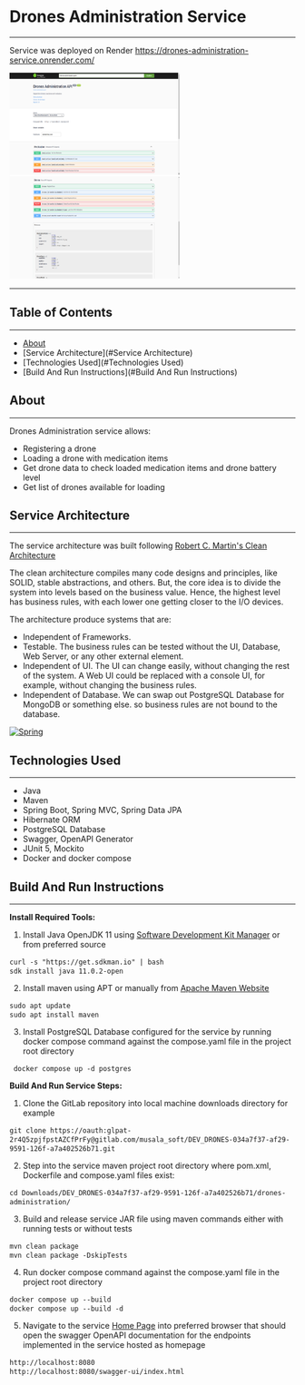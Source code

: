 # Drones Administration Service

---

Service was deployed on Render
https://drones-administration-service.onrender.com/

<a href="https://drones-administration-service.onrender.com/">
  <picture>
    <img src="screenshots/capture1.png" height="180" width="300" alt="Spring"/>
  </picture>
</a>

<a href="https://drones-administration-service.onrender.com/">
  <picture>
    <img src="screenshots/capture2.png" height="180" width="300" alt="Spring"/>
  </picture>
</a>

---

## Table of Contents

---
- [About](#About)
- [Service Architecture](#Service Architecture)
- [Technologies Used](#Technologies Used)
- [Build And Run Instructions](#Build And Run Instructions)


## About

---
Drones Administration service allows:
- Registering a drone
- Loading a drone with medication items
- Get drone data to check loaded medication items and drone battery level
- Get list of drones available for loading

## Service Architecture

---
The service architecture was built following [Robert C. Martin's Clean Architecture](https://blog.cleancoder.com/uncle-bob/2012/08/13/the-clean-architecture.html)

The clean architecture compiles many code designs and principles, like SOLID, stable abstractions, and others. But, the core idea is to divide the system into levels based on the business value. Hence, the highest level has business rules, with each lower one getting closer to the I/O devices.

The architecture produce systems that are:

- Independent of Frameworks.
- Testable. The business rules can be tested without the UI, Database, Web Server, or any other external element.
- Independent of UI. The UI can change easily, without changing the rest of the system. A Web UI could be replaced with a console UI, for example, without changing the business rules.
- Independent of Database. We can swap out PostgreSQL Database for MongoDB or something else. so business rules are not bound to the database.

<a href="https://blog.cleancoder.com/uncle-bob/2012/08/13/the-clean-architecture.html">
  <picture>
    <img src="https://blog.cleancoder.com/uncle-bob/images/2012-08-13-the-clean-architecture/CleanArchitecture.jpg" height="500" width="700" alt="Spring"/>
  </picture>
</a>

## Technologies Used

---
- Java
- Maven
- Spring Boot, Spring MVC, Spring Data JPA
- Hibernate ORM
- PostgreSQL Database
- Swagger, OpenAPI Generator
- JUnit 5, Mockito
- Docker and docker compose

## Build And Run Instructions

---
**Install Required Tools:**

1. Install Java OpenJDK 11 using [Software Development Kit Manager](https://sdkman.io/) or from preferred source
```
curl -s "https://get.sdkman.io" | bash
sdk install java 11.0.2-open
```
2. Install maven using APT or manually from [Apache Maven Website](https://maven.apache.org/install.html)
```
sudo apt update
sudo apt install maven
```

3. Install PostgreSQL Database configured for the service by running docker compose command against the compose.yaml file in the project root directory

```
 docker compose up -d postgres
```

**Build And Run Service Steps:**

1. Clone the GitLab repository into local machine downloads directory for example

```
git clone https://oauth:glpat-2r4Q5zpjfpstAZCfPrFy@gitlab.com/musala_soft/DEV_DRONES-034a7f37-af29-9591-126f-a7a402526b71.git
```

2. Step into the service maven project root directory where pom.xml, Dockerfile and compose.yaml files exist:
```
cd Downloads/DEV_DRONES-034a7f37-af29-9591-126f-a7a402526b71/drones-administration/
```

3. Build and release service JAR file using maven commands either with running tests or without tests

```
mvn clean package
mvn clean package -DskipTests
```

4. Run docker compose command against the compose.yaml file in the project root directory

```
docker compose up --build
docker compose up --build -d
```
5. Navigate to the service [Home Page](http://localhost:8080/) into preferred browser that should open the swagger OpenAPI documentation for the endpoints implemented in the service hosted as homepage

```
http://localhost:8080
http://localhost:8080/swagger-ui/index.html
```
